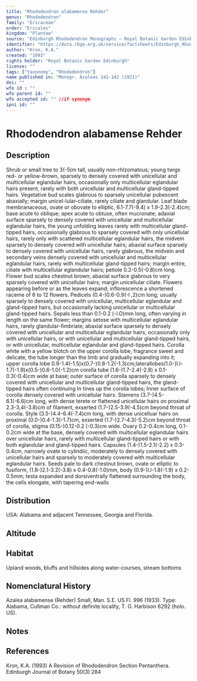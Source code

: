 ```yaml
---
title: "Rhododendron alabamense Rehder"
genus: "Rhododendron"
family: "Ericaceae"
order: "Ericales"
kingdom: "Plantae"
source: "Edinburgh Rhododendron Monographs – Royal Botanic Garden Edinburgh"
identifier: "https://data.rbge.org.uk/service/factsheets/Edinburgh_Rhododendron_Monographs.xhtml"
author: "Kron, K.A."
created: "1993"
rights holder: "Royal Botanic Garden Edinburgh"
license: ""
tags: ["taxonomy", "Rhododendron"]
name published in: "Monogr. Azaleas 141-142 (1921)"
doi: ""
wfo id : ""
wfo parent id: ""
wfo accepted id: "" //if synonym                      
ipni id: ""
---
```


                       

# Rhododendron alabamense Rehder

## Description
Shrub or small tree to 3(-5)m tall, usually non-rhlzomatous; young twigs red- or yellow-brown, sparsely to densely covered with unicellular and multicellular eglandular hairs, occasionally only multicellular eglandular hairs present, rarely with both unicellular and multicellular gland-tipped hairs. Vegetative bud scales glabrous to sparsely unicellular pubescent abaxially; margin unicel-lular-ciliate, rarely ciliate and glandular. Leaf blade membranaceous, ovate or obovate to elliptic, 6.1-7.7(-9.4) x 1.9-2.3(-2.4)cm; base acute to oblique; apex acute to obtuse, often mucronate; adaxial surface sparsely to densely covered with unicellular and multicellular eglandular hairs, the young unfolding leaves rarely with multicellular gland-tipped hairs, occasionally glabrous to sparsely covered with only unicellular hairs, rarely only with scattered multicellular eglandular hairs, the midvein sparsely to densely covered with unicellular hairs; abaxial surface sparsely to densely covered with unicellular hairs, rarely glabrous, the midvein and secondary veins densely covered with unicellular and multicellular eglandular hairs, rarely with multicellular gland-tipped hairs; margin entire, ciliate with multicellular eglandular hairs; petiole 0.2-0.5(-0.8)cm long. Flower bud scales chestnut brown; abaxial surface glabrous to very sparsely covered with unicellular hairs; margin unicellular ciliate. Flowers appearing before or as the leaves expand; inflorescence a shortened raceme of 6 to 12 flowers. Pedicels (0.4-)0.6-0.9(-l ,2)cm long; usually sparsely to densely covered with unicellular, multicellular eglandular and gland-tipped hairs, but occasionally lacking unicellular or multicellular gland-tipped hairs. Sepals less than 0.1-0.2 (-l.O)mm long, often varying in length on the same flower; margins setose with multicellular eglandular hairs, rarely glandular-fimbriate; abaxial surface sparsely to densely covered with unicellular and multicellular eglandular hairs, occasionally only with unicellular hairs, or with unicellular and multicellular gland-tipped hairs, or with unicellular, multicellular eglandular and gland-tipped hairs. Corolla white with a yellow blotch on the upper corolla lobe, fragrance sweet and delicate, the tube longer than the limb and gradually expanding into it; upper corolla lobe 0.9-1.4(-1.5)x(0.7-)0.8-1.2(-1.3)cm;laterallobes(1.0-)l.l-1.7(-1.9)x(0.5-)0.6-1.0(-1.2)cm corolla tube (1.6-)1.7-2.4(-2.8) x 0.1-0.3(-0.4)cm wide at base; outer surface of corolla sparsely to densely covered with unicellular and multicellular gland-tipped hairs, the gland-tipped hairs often continuing In tines up the corolla lobes; Inner surface of corolla densely covered with unicellular hairs. Stamens (3.7-)4.5-6.1(-6.6)cm long, with dense terete or flattened unicellular hairs on proximal 2.3-3,4(-3.8)cm of filament, exserted (1.7-)2.5-3.9(-4.5)cm beyond throat of corolla. Style (3.5-)4.4-6.4(-7.4)cm long, with dense unicelluar hairs on proximal (0.0-)0.4-1.3(-1.7)cm, exserted (1.7-)2.7-4.3(-5.2)cm beyond throat of corolla, stigma (0.15-)0.12-0.2 (-0.3)cm wide. Ovary 0.2-0.4cm long, 0.1-0.2cm wide at the base, densely covered with multicellular eglandular hairs over unicellular hairs, rarely with multicellular gland-tipped hairs or with both eglandular and gland-tipped hairs. Capsules (1.4-)1.5-2.1(-2.2) x 0.3-0.4cm, narrowly ovate to cylindiic, moderately to densely covered with unicellular hairs and sparsely to moderately covered with multicellular eglandular hairs. Seeds pale to dark chestnut brown, ovate or elliptic to fusiform, (1.8-)2.1-3.2(-3.8) x 0.4-0.8(-1.0)mm, body (0.9-)l.l-1.8(-1.9) x 0.2-0.5mm; testa expanded and dorsiventrally flattened surrounding the body, the cells elongate, with tapering end-walls

## Distribution
USA: Alabama and adjacent Tennessee, Georgia and Florida.

## Altitude


## Habitat
Upland woods, bluffs and hillsides along water-courses, stream bottoms

## Nomenclatural History
Azalea alabamense (Rehder) Small, Man. S.E. US Fl. 996 (1933). Type: Alabama, Cullman Co.: without definite locality, T. G. Harbison 6292 (holo. US).
                       
## Notes


## References

Kron, K.A. (1993) A Revision of Rhododendron Section Pentanthera. Edinburgh Journal of Botany 50(3):284

